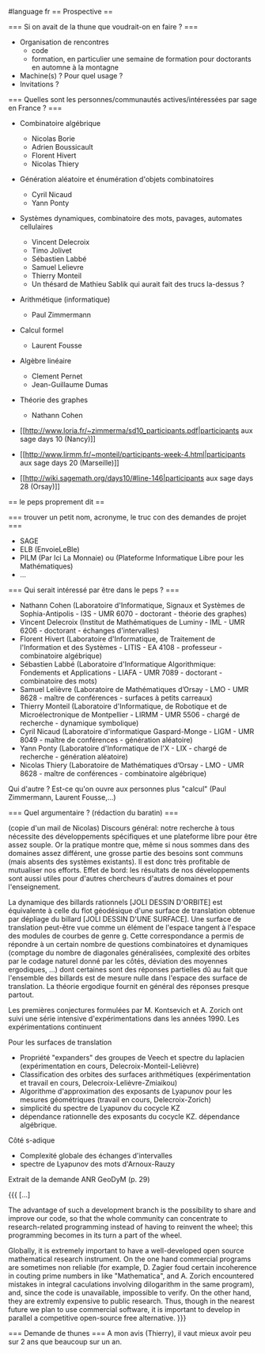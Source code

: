 #language fr
== Prospective ==

=== Si on avait de la thune que voudrait-on en faire ? ===
  * Organisation de rencontres
    * code
    * formation, en particulier une semaine de formation pour doctorants en automne à la montagne
  * Machine(s) ? Pour quel usage ?
  * Invitations ?


=== Quelles sont les personnes/communautés actives/intéressées par sage en France ? ===
  * Combinatoire algébrique
    * Nicolas Borie
    * Adrien Boussicault
    * Florent Hivert
    * Nicolas Thiery
  * Génération aléatoire et énumération d'objets combinatoires
    * Cyril Nicaud
    * Yann Ponty
  * Systèmes dynamiques, combinatoire des mots, pavages, automates cellulaires
    * Vincent Delecroix
    * Timo Jolivet
    * Sébastien Labbé
    * Samuel Lelievre
    * Thierry Monteil
    * Un thésard de Mathieu Sablik qui aurait fait des trucs la-dessus ?
  * Arithmétique (informatique)
    * Paul Zimmermann
  * Calcul formel
    * Laurent Fousse
  * Algèbre linéaire
    * Clement Pernet
    * Jean-Guillaume Dumas
  * Théorie des graphes
    * Nathann Cohen

  * [[http://www.loria.fr/~zimmerma/sd10_participants.pdf|participants aux sage days 10 (Nancy)]]
  * [[http://www.lirmm.fr/~monteil/participants-week-4.html|participants aux sage days 20 (Marseille)]]
  * [[http://wiki.sagemath.org/days10/#line-146|participants aux sage days 28 (Orsay)]]

== le peps proprement dit ==

=== trouver un petit nom, acronyme, le truc con des demandes de projet ===
  * SAGE
  * ELB (EnvoieLeBle)
  * PILM (Par Ici La Monnaie) ou (Plateforme Informatique Libre pour les Mathématiques)
  * ...


=== Qui serait intéressé par être dans le peps ? ===
  * Nathann Cohen (Laboratoire d'Informatique, Signaux et Systèmes de Sophia-Antipolis - I3S - UMR 6070 - doctorant - théorie des graphes)
  * Vincent Delecroix (Institut de Mathématiques de Luminy - IML - UMR 6206 - doctorant - échanges d'intervalles)
  * Florent Hivert (Laboratoire d'Informatique, de Traitement de l'Information et des Systèmes - LITIS - EA 4108 - professeur - combinatoire algébrique)
  * Sébastien Labbé (Laboratoire d'Informatique Algorithmique: Fondements et Applications - LIAFA - UMR 7089 - doctorant - combinatoire des mots)
  * Samuel Lelièvre (Laboratoire de Mathématiques d’Orsay - LMO - UMR 8628 - maître de conférences - surfaces à petits carreaux)
  * Thierry Monteil (Laboratoire d'Informatique, de Robotique et de Microélectronique de Montpellier - LIRMM - UMR 5506 - chargé de recherche - dynamique symbolique)
  * Cyril Nicaud (Laboratoire d'informatique Gaspard-Monge - LIGM - UMR 8049 - maître de conférences - génération aléatoire)
  * Yann Ponty (Laboratoire d'Informatique de l'X - LIX - chargé de recherche - génération aléatoire)
  * Nicolas Thiery (Laboratoire de Mathématiques d’Orsay - LMO - UMR 8628 - maître de conférences - combinatoire algébrique)

Qui d'autre ? Est-ce qu'on ouvre aux personnes plus "calcul" (Paul Zimmermann, Laurent Fousse,...)


=== Quel argumentaire ? (rédaction du baratin) ===

(copie d'un mail de Nicolas) Discours général: notre recherche à tous nécessite des développements spécifiques et une plateforme libre pour être assez souple. Or la pratique montre que, même si nous sommes dans des domaines assez différent, une grosse partie des besoins sont communs (mais absents des systèmes existants). Il est donc très profitable de mutualiser nos efforts. Effet de bord: les résultats de nos développements sont aussi utiles pour d'autres chercheurs d'autres domaines et pour l'enseignement.


La dynamique des billards rationnels [JOLI DESSIN D'ORBITE] est équivalente à celle du flot géodésique d'une surface de translation obtenue par dépliage du billard [JOLI DESSIN D'UNE SURFACE]. Une surface de translation peut-être vue comme un élément de l'espace tangent à l'espace des modules de courbes de genre g. Cette correspondance a permis de répondre à un certain nombre de questions combinatoires et dynamiques (comptage du nombre de diagonales généralisées, complexité des orbites par le codage naturel donné par les côtés, déviation des moyennes ergodiques, ...) dont certaines sont des réponses partielles dû au fait que l'ensemble des billards est de mesure nulle dans l'espace des surface de translation. La théorie ergodique fournit en général des réponses presque partout.

Les premières conjectures formulées par M. Kontsevich et A. Zorich ont suivi une série intensive d'expérimentations dans les années 1990. Les expérimentations continuent

Pour les surfaces de translation
 * Propriété "expanders" des groupes de Veech et spectre du laplacien (expérimentation en cours, Delecroix-Monteil-Lelièvre)
 * Classification des orbites des surfaces arithmétiques (expérimentation et travail en cours, Delecroix-Lelièvre-Zmiaikou)
 * Algorithme d'approximation des exposants de Lyapunov pour les mesures géométriques (travail en cours, Delecroix-Zorich)
 * simplicité du spectre de Lyapunov du cocycle KZ
 * dépendance rationnelle des exposants du cocycle KZ. dépendance algébrique.

Côté s-adique
 * Complexité globale des échanges d'intervalles
 * spectre de Lyapunov des mots d'Arnoux-Rauzy


Extrait de la demande ANR GeoDyM (p. 29)

{{{
[...]

The advantage of such a development branch is the possibility to share and improve our code, so that the whole community can concentrate to research-related programming instead of having to reinvent the wheel; this programming becomes in its turn a part of the wheel.

Globally, it is extremely important to have a well-developed open source mathematical research instrument. On the one hand commercial programs are sometimes non reliable (for example, D. Zagier foud certain incoherence in couting prime numbers in like "Mathematica", and A. Zorich encountered mistakes in integral caculations involving dilogarithm in the same program), and, since the code is unavailable, impossible to verify. On the other hand, they are extremly expensive to public research. Thus, though in the nearest future we plan to use commercial software, it is important to develop in parallel a competitive open-source free alternative.
}}}


=== Demande de thunes ===
A mon avis (Thierry), il vaut mieux avoir peu sur 2 ans que beaucoup sur un an.
